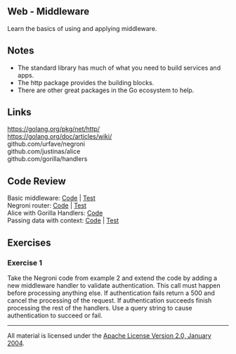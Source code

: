 ## Web - Middleware

Learn the basics of using and applying middleware.

## Notes

* The standard library has much of what you need to build services and apps.
* The http package provides the building blocks.
* There are other great packages in the Go ecosystem to help.

## Links

https://golang.org/pkg/net/http/  
https://golang.org/doc/articles/wiki/  
github.com/urfave/negroni  
github.com/justinas/alice  
github.com/gorilla/handlers  

## Code Review

Basic middleware: [Code](example1/main.go) | [Test](example1/main_test.go)  
Negroni router: [Code](example2/main.go) | [Test](example2/main_test.go)  
Alice with Gorilla Handlers: [Code](example3/main.go)  
Passing data with context: [Code](example4/main.go) | [Test](example4/main_test.go)  

## Exercises

### Exercise 1

Take the Negroni code from example 2 and extend the code by adding a new middleware handler to validate authentication. This call must happen before processing anything else. If authentication fails return a 500 and cancel the processing of the request. If authentication succeeds finish processing the rest of the handlers. Use a query string to cause authentication to succeed or fail.
___
All material is licensed under the [Apache License Version 2.0, January 2004](http://www.apache.org/licenses/LICENSE-2.0).
